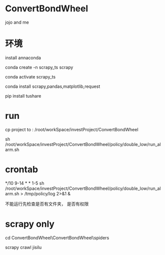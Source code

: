 # ConvertBondWheel
jojo and me

# 环境
install annaconda

conda create -n scrapy_ts scrapy

conda activate scrapy_ts

conda install scrapy,pandas,matplotlib,request

pip install  tushare

# run
cp project to : /root/workSpace/investProject/ConvertBondWheel

sh /root/workSpace/investProject/ConvertBondWheel/policy/double_low/run_alarm.sh

# crontab
*/10 9-14 * * 1-5 sh /root/workSpace/investProject/ConvertBondWheel/policy/double_low/run_alarm.sh > /tmp/policy/log 2>&1 &

不能运行先检查是否有文件夹， 是否有权限

# scrapy only
cd ConvertBondWheel\ConvertBondWheel\spiders

scrapy crawl jisilu